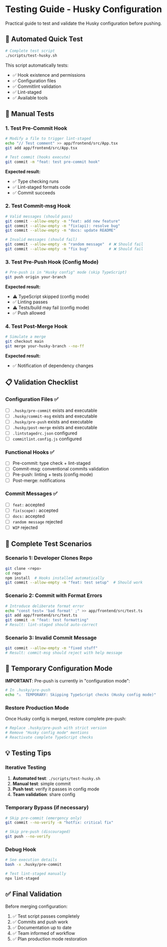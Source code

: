 # Testing Guide - Husky Configuration

Practical guide to test and validate the Husky configuration before pushing.

## 🚀 Automated Quick Test

```bash
# Complete test script
./scripts/test-husky.sh
```

This script automatically tests:
- ✅ Hook existence and permissions
- ✅ Configuration files
- ✅ Commitlint validation
- ✅ Lint-staged
- ✅ Available tools

## 🔧 Manual Tests

### 1. Test Pre-Commit Hook

```bash
# Modify a file to trigger lint-staged
echo "// Test comment" >> app/frontend/src/App.tsx
git add app/frontend/src/App.tsx

# Test commit (hooks execute)
git commit -m "feat: test pre-commit hook"
```

**Expected result:**
- ✅ Type checking runs
- ✅ Lint-staged formats code
- ✅ Commit succeeds

### 2. Test Commit-msg Hook

```bash
# Valid messages (should pass)
git commit --allow-empty -m "feat: add new feature"
git commit --allow-empty -m "fix(api): resolve bug"
git commit --allow-empty -m "docs: update README"

# Invalid messages (should fail)
git commit --allow-empty -m "random message"  # ❌ Should fail
git commit --allow-empty -m "fix bug"         # ❌ Should fail
```

### 3. Test Pre-Push Hook (Config Mode)

```bash
# Pre-push is in "Husky config" mode (skip TypeScript)
git push origin your-branch
```

**Expected result:**
- ⚠️ TypeScript skipped (config mode)
- ✅ Linting passes
- ⚠️ Tests/build may fail (config mode)
- ✅ Push allowed

### 4. Test Post-Merge Hook

```bash
# Simulate a merge
git checkout main
git merge your-husky-branch --no-ff
```

**Expected result:**
- ✅ Notification of dependency changes

## 📋 Validation Checklist

### Configuration Files ✅
- [ ] `.husky/pre-commit` exists and executable
- [ ] `.husky/commit-msg` exists and executable  
- [ ] `.husky/pre-push` exists and executable
- [ ] `.husky/post-merge` exists and executable
- [ ] `.lintstagedrc.json` configured
- [ ] `commitlint.config.js` configured

### Functional Hooks ✅
- [ ] Pre-commit: type check + lint-staged
- [ ] Commit-msg: conventional commits validation
- [ ] Pre-push: linting + tests (config mode)
- [ ] Post-merge: notifications

### Commit Messages ✅
- [ ] `feat:` accepted
- [ ] `fix(scope):` accepted
- [ ] `docs:` accepted
- [ ] `random message` rejected
- [ ] `WIP` rejected

## 🎯 Complete Test Scenarios

### Scenario 1: Developer Clones Repo
```bash
git clone <repo>
cd repo
npm install  # Hooks installed automatically
git commit --allow-empty -m "feat: test setup"  # Should work
```

### Scenario 2: Commit with Format Errors
```bash
# Introduce deliberate format error
echo "const test= 'bad format' ;" >> app/frontend/src/test.ts
git add app/frontend/src/test.ts
git commit -m "feat: test formatting"
# Result: lint-staged should auto-correct
```

### Scenario 3: Invalid Commit Message
```bash
git commit --allow-empty -m "fixed stuff"
# Result: commit-msg should reject with help message
```

## 🚨 Temporary Configuration Mode

**IMPORTANT**: Pre-push is currently in "configuration mode":

```bash
# In .husky/pre-push
echo "⚠️  TEMPORARY: Skipping TypeScript checks (Husky config mode)"
```

### Restore Production Mode

Once Husky config is merged, restore complete pre-push:

```bash
# Replace .husky/pre-push with strict version
# Remove "Husky config mode" mentions
# Reactivate complete TypeScript checks
```

## 💡 Testing Tips

### Iterative Testing
1. **Automated test**: `./scripts/test-husky.sh`
2. **Manual test**: simple commit
3. **Push test**: verify it passes in config mode
4. **Team validation**: share config

### Temporary Bypass (if necessary)
```bash
# Skip pre-commit (emergency only)
git commit --no-verify -m "hotfix: critical fix"

# Skip pre-push (discouraged)
git push --no-verify
```

### Debug Hook
```bash
# See execution details
bash -x .husky/pre-commit

# Test lint-staged manually
npx lint-staged
```

## ✅ Final Validation

Before merging configuration:
1. ✅ Test script passes completely
2. ✅ Commits and push work 
3. ✅ Documentation up to date
4. ✅ Team informed of workflow
5. ✅ Plan production mode restoration
